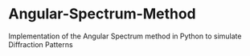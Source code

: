 # Angular-Spectrum-Method

Implementation of the Angular Spectrum method in Python to simulate Diffraction Patterns
